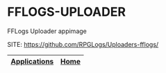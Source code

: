 # FFLOGS-UPLOADER
 
 FFLogs Uploader appimage
 
 SITE: https://github.com/RPGLogs/Uploaders-fflogs/

 | [Applications](https://portable-linux-apps.github.io/apps.html) | [Home](https://portable-linux-apps.github.io)
 | --- | --- |
